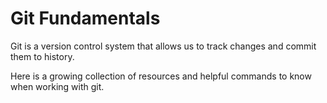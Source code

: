 # Git Fundamentals

Git is a version control system that allows us to track changes and commit them to history.

Here is a growing collection of resources and helpful commands to know when working with git.
